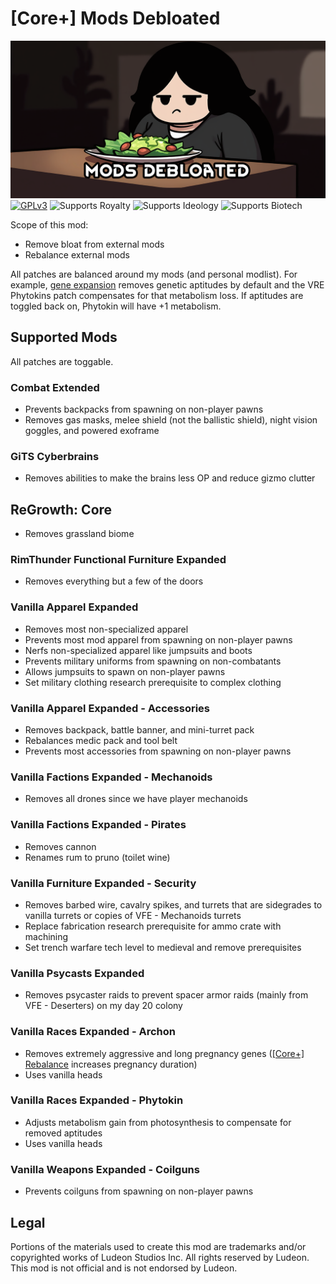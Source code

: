 <!--[![GPLv3][badge-license]](https://www.gnu.org/licenses/gpl-3.0) -->
[badge-license]: https://img.shields.io/badge/License-GPLv3-lightgray
<!--![Supports Royalty][badge-dlc-royalty] supports Royalty DLC-->
[badge-dlc-royalty]: https://img.shields.io/badge/DLC-Royalty-gold
<!--![Supports Ideology][badge-dlc-ideology] supports Ideology DLC-->
[badge-dlc-ideology]: https://img.shields.io/badge/DLC-Ideology-indianred
<!--![Supports Biotech][badge-dlc-biotech] supports Biotech DLC-->
[badge-dlc-biotech]: https://img.shields.io/badge/DLC-Biotech-mediumturquoise
<!--![Supports Anomaly][badge-dlc-anomaly] supports Anomaly DLC-->
[badge-dlc-anomaly]: https://img.shields.io/badge/DLC-Anomaly-darkseagreen

# [Core+] Mods Debloated
![](About/Preview.png)\
[![GPLv3][badge-license]](https://www.gnu.org/licenses/gpl-3.0) ![Supports Royalty][badge-dlc-royalty] ![Supports Ideology][badge-dlc-ideology] ![Supports Biotech][badge-dlc-biotech]

Scope of this mod:
- Remove bloat from external mods
- Rebalance external mods

All patches are balanced around my mods (and personal modlist). For example, [gene expansion](https://github.com/RimCorePlus/Genes) removes genetic aptitudes by default and the VRE Phytokins patch compensates for that metabolism loss. If aptitudes are toggled back on, Phytokin will have +1 metabolism.

## Supported Mods
All patches are toggable.

### Combat Extended
- Prevents backpacks from spawning on non-player pawns
- Removes gas masks, melee shield (not the ballistic shield), night vision goggles, and powered exoframe

### GiTS Cyberbrains
- Removes abilities to make the brains less OP and reduce gizmo clutter

## ReGrowth: Core
- Removes grassland biome

### RimThunder Functional Furniture Expanded
- Removes everything but a few of the doors

### Vanilla Apparel Expanded
- Removes most non-specialized apparel
- Prevents most mod apparel from spawning on non-player pawns
- Nerfs non-specialized apparel like jumpsuits and boots
- Prevents military uniforms from spawning on non-combatants
- Allows jumpsuits to spawn on non-player pawns
- Set military clothing research prerequisite to complex clothing

### Vanilla Apparel Expanded - Accessories
- Removes backpack, battle banner, and mini-turret pack
- Rebalances medic pack and tool belt
- Prevents most accessories from spawning on non-player pawns

### Vanilla Factions Expanded - Mechanoids
- Removes all drones since we have player mechanoids

### Vanilla Factions Expanded - Pirates
- Removes cannon
- Renames rum to pruno (toilet wine)

### Vanilla Furniture Expanded - Security
- Removes barbed wire, cavalry spikes, and turrets that are sidegrades to vanilla turrets or copies of VFE - Mechanoids turrets
- Replace fabrication research prerequisite for ammo crate with machining
- Set trench warfare tech level to medieval and remove prerequisites

### Vanilla Psycasts Expanded
- Removes psycaster raids to prevent spacer armor raids (mainly from VFE - Deserters) on my day 20 colony

### Vanilla Races Expanded - Archon
- Removes extremely aggressive and long pregnancy genes ([\[Core+\] Rebalance](https://github.com/RimCorePlus/Rebalance) increases pregnancy duration)
- Uses vanilla heads

### Vanilla Races Expanded - Phytokin
- Adjusts metabolism gain from photosynthesis to compensate for removed aptitudes
- Uses vanilla heads

### Vanilla Weapons Expanded - Coilguns
- Prevents coilguns from spawning on non-player pawns

## Legal
Portions of the materials used to create this mod are trademarks and/or copyrighted works of Ludeon Studios Inc. All rights reserved by Ludeon. This mod is not official and is not endorsed by Ludeon.